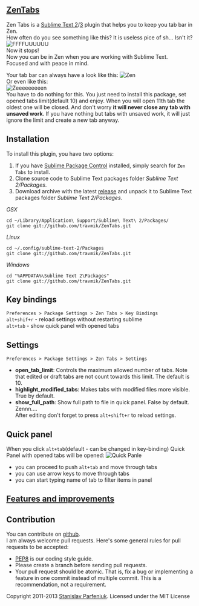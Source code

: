 ## [ZenTabs](https://github.com/travmik/ZenTabs)
Zen Tabs is a [Sublime Text 2](http://www.sublimetext.com/2)/[3](http://www.sublimetext.com/3) plugin that helps you to keep you tab bar in Zen.  
How often do you see something like this? It is useless pice of sh... Isn't it?
![FFFFUUUUUU](https://dl.dropboxusercontent.com/u/22258694/ZenTabs/ZenTabs-FFUUU.jpg)  
Now it stops!  
Now you can be in Zen when you are working with Sublime Text.  
Focused and with peace in mind.

Your tab bar can always have a look like this:
![Zen](https://dl.dropboxusercontent.com/u/22258694/ZenTabs/ZenTabs-10.jpg)  
Or even like this:  
![Zeeeeeeeeen](https://dl.dropboxusercontent.com/u/22258694/ZenTabs/ZenTabs-Zen.jpg)  
You have to do nothing for this. You just need to install this package, set opened tabs limit(default 10) and enjoy. 
When you will open 11th tab the oldest one will be closed. And don't worry __it will never close any tab with unsaved work__. If you have nothing but tabs with unsaved work, it will just ignore the limit and create a new tab anyway.

## Installation
To install this plugin, you have two options:  
1. If you have [Sublime Package Control](http://wbond.net/sublime_packages/package_control) installed, simply search for `Zen Tabs` to install.  
2. Clone source code to Sublime Text packages folder *Sublime Text 2/Packages*.  
3. Download archive with the latest [release](https://github.com/travmik/ZenTabs/releases) and unpack it to Sublime Text packages folder *Sublime Text 2/Packages*.  

*OSX*

    cd ~/Library/Application\ Support/Sublime\ Text\ 2/Packages/
    git clone git://github.com/travmik/ZenTabs.git
  
*Linux*

    cd ~/.config/sublime-text-2/Packages
    git clone git://github.com/travmik/ZenTabs.git

*Windows*

    cd "%APPDATA%\Sublime Text 2\Packages"
    git clone git://github.com/travmik/ZenTabs.git

## Key bindings
`Preferences > Package Settings > Zen Tabs > Key Bindings`  
`alt+shif+r` - reload settings without restarting sublime  
`alt+tab` - show quick panel with opened tabs  

## Settings
`Preferences > Package Settings > Zen Tabs > Settings`  
* __open_tab_limit__: Controls the maximum allowed number of tabs. 
Note that edited or draft tabs are not count towards this limit. The default is 10.  
* __highlight_modified_tabs__: Makes tabs with modified files more visible. True by default.   
* __show_full_path__: Show full path to file in quick panel. False by default. Zennn....  
After editing don't forget to press `alt+shift+r` to reload settings.

## Quick panel
When you click `alt+tab`(default - can be changed in key-binding) Quick Panel with opened tabs will be opened:
![Quick Panle](https://dl.dropboxusercontent.com/u/22258694/ZenTabs/ZenTabs-QuickPanel.jpg)
* you can proceed to push `alt+tab` and move through tabs
* you can use arrow keys to move through tabs
* you can start typing name of tab to filter items in panel

## [Features and improvements](TODO.todo)

## Contribution
You can contribute on [github](https://github.com/travmik/ZenTabs).    
I am always welcome pull requests. Here's some general rules for pull requests to be accepted:  
- [PEP8](http://www.python.org/dev/peps/pep-0008/) is our coding style guide.   
- Please create a branch before sending pull requests.   
- Your pull request should be atomic. That is, fix a bug or implementing a feature in one commit instead of multiple commit.    This is a recommendation, not a requirement.   

Copyright 2011-2013 [Stanislav Parfeniuk](http://www.linkedin.com/in/stanislavparfeniuk). Licensed under the MIT License
